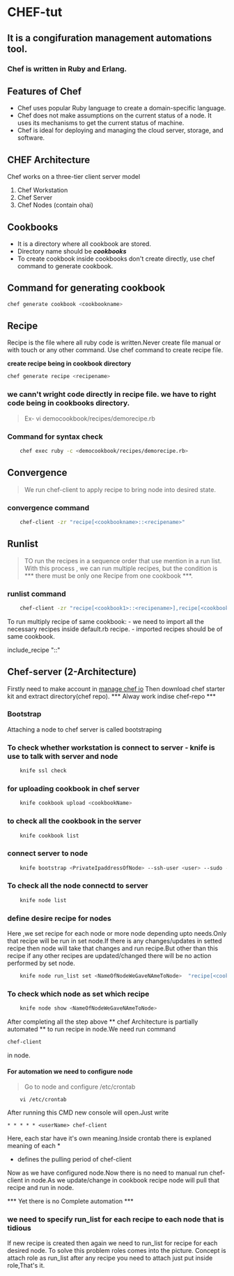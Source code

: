# CHEF-tut
## It is a congifuration management automations tool. 
### Chef is written in Ruby and Erlang.

## Features of Chef
- Chef uses popular Ruby language to create a domain-specific language.
- Chef does not make assumptions on the current status of a node. It uses its mechanisms to get the current status of machine.
- Chef is ideal for deploying and managing the cloud server, storage, and software.

## CHEF Architecture
Chef works on a three-tier client server model
1. Chef Workstation
2. Chef Server
3. Chef Nodes (contain ohai)
   
## Cookbooks
- It is a directory where all cookbook are stored.
- Directory name should be ***cookbooks***
- To create cookbook inside cookbooks don't create directly, use chef command to generate cookbook.
  
## Command for generating cookbook
```bash
chef generate cookbook <cookbookname>
```
   
## Recipe
Recipe is the file where all ruby code is written.Never create file manual or with touch or any other command. Use chef command to create recipe file.

**create recipe being in cookbook directory**

```bash
chef generate recipe <recipename>
```

### **we cann't wright code directly in recipe file. we have to right code being in cookbooks directory.** 
> Ex- vi democookbook/recipes/demorecipe.rb

### Command for syntax check
```bash
    chef exec ruby -c <democookbook/recipes/demorecipe.rb>
```

## Convergence
> We run chef-client to apply recipe to bring node into desired state. 
### convergence command 
```bash
    chef-client -zr "recipe[<cookbookname>::<recipename>"
```

## Runlist
> TO run the recipes in a sequence order that use  mention in a run list.
> With this process , we can run multiple recipes, but the condition is *** there must be only one Recipe from one cookbook ***.
###  runlist command
```bash
    chef-client -zr "recipe[<cookbook1>::<recipename>],recipe[<cookbook2>::<recipename>]"
```
To run multiply recipe of same cookbook:
    - we need to import all the necessary recipes inside default.rb recipe.
    - imported recipes should be of same cookbook.

 include_recipe "<cookbookname>::<recipename>"

## Chef-server (2-Architecture)
Firstly need to make account in [manage chef io](https://manage.chef.io/login)
Then download chef starter kit and extract directory(chef repo).
*** Alway work indise chef-repo ***

### Bootstrap 
Attaching a node to chef server is called bootstraping 


### To check whether workstation is connect to server - knife is use to talk with server and node
```bash
    knife ssl check
```

###  for uploading cookbook in chef server
```bash
    knife cookbook upload <cookbookName>
```

### to check all the cookbook in the server
```bash
    knife cookbook list
```

### connect server to node
```bash
    knife bootstrap <PrivateIpaddressOfNode> --ssh-user <user> --sudo -i <nodeKey> -N <NameOfNodeYouWantToCall>
```
### To check all the node connectd to server
```bash
    knife node list 
```

### define desire recipe for nodes
Here ,we set recipe for each node or more node depending upto needs.Only that recipe will be run in set node.If there is any changes/updates in setted recipe then node will take that changes and run recipe.But other than this recipe if any other recipes are updated/changed there will be no action performed by set node.
```bash
    knife node run_list set <NameOfNodeWeGaveNAmeToNode>  "recipe[<cookbookName>::<recipeNAme>]"
```

### To check which node as set which recipe
```bash
    knife node show <NameOfNodeWeGaveNAmeToNode>
```

After completing all the step above ** chef Architecture is partially automated ** to run recipe in node.We need run command 
```bash 
chef-client
```
in node.


#### For automation we need to configure node 
> Go to node and configure /etc/crontab 
```console
    vi /etc/crontab
```
After running this CMD new console will open.Just write
```console
* * * * * <userName> chef-client
```
Here, each star have it's own meaning.Inside crontab there is explaned meaning of each *
* defines the pulling period of chef-client

Now as we have configured node.Now there is no need to manual run chef-client in node.As we update/change in cookbook recipe node will pull that recipe and run in node.

*** Yet there is no Complete automation ***
### we need to specify run_list for each recipe to each node that is tidious
If new recipe is created then again we need to run_list for recipe for each desired node.
To solve this problem roles comes into the picture.
Concept is attach role as run_list after any recipe you need to attach just put inside role,That's it.
